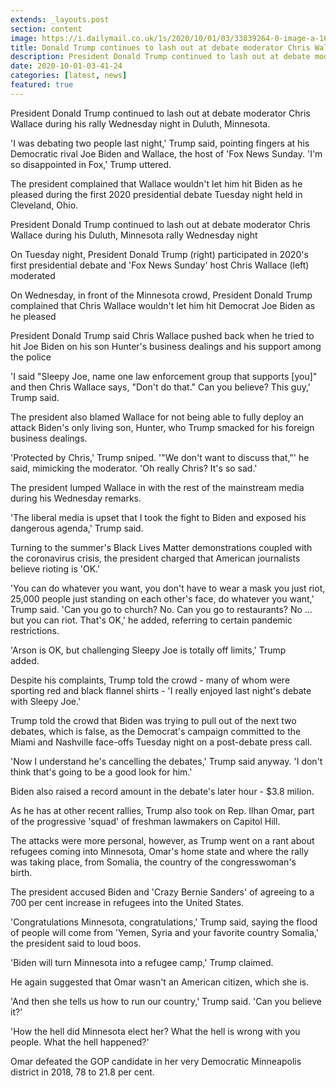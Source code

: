 ```yaml
---
extends: _layouts.post
section: content
image: https://i.dailymail.co.uk/1s/2020/10/01/03/33839264-0-image-a-16_1601518747418.jpg 
title: Donald Trump continues to lash out at debate moderator Chris Wallace 
description: President Donald Trump continued to lash out at debate moderator Chris Wallace during his rally Wednesday night in Duluth, Minnesota. 
date: 2020-10-01-03-41-24 
categories: [latest, news] 
featured: true 
--- 
```

President Donald Trump continued to lash out at debate moderator Chris Wallace during his rally Wednesday night in Duluth, Minnesota.  

'I was debating two people last night,' Trump said, pointing fingers at his Democratic rival Joe Biden and Wallace, the host of 'Fox News Sunday. 'I'm so disappointed in Fox,' Trump uttered. 

The president complained that Wallace wouldn't let him hit Biden as he pleased during the first 2020 presidential debate Tuesday night held in Cleveland, Ohio.

President Donald Trump continued to lash out at debate moderator Chris Wallace during his Duluth, Minnesota rally Wednesday night 

On Tuesday night, President Donald Trump (right) participated in 2020's first presidential debate and 'Fox News Sunday' host Chris Wallace (left) moderated 

On Wednesday, in front of the Minnesota crowd, President Donald Trump complained that Chris Wallace wouldn't let him hit Democrat Joe Biden as he pleased 

President Donald Trump said Chris Wallace pushed back when he tried to hit Joe Biden on his son Hunter's business dealings and his support among the police 

'I said "Sleepy Joe, name one law enforcement group that supports [you]" and then Chris Wallace says, "Don't do that." Can you believe? This guy,' Trump said. 

The president also blamed Wallace for not being able to fully deploy an attack Biden's only living son, Hunter, who Trump smacked for his foreign business dealings.

'Protected by Chris,' Trump sniped. '"We don't want to discuss that,"' he said, mimicking the moderator. 'Oh really Chris? It's so sad.' 

The president lumped Wallace in with the rest of the mainstream media during his Wednesday remarks. 

'The liberal media is upset that I took the fight to Biden and exposed his dangerous agenda,' Trump said.  

Turning to the summer's Black Lives Matter demonstrations coupled with the coronavirus crisis, the president charged that American journalists believe rioting is 'OK.'  

'You can do whatever you want, you don't have to wear a mask you just riot, 25,000 people just standing on each other's face, do whatever you want,' Trump said. 'Can you go to church? No. Can you go to restaurants? No ... but you can riot. That's OK,' he added, referring to certain pandemic restrictions. 

'Arson is OK, but challenging Sleepy Joe is totally off limits,' Trump added.         

Despite his complaints, Trump told the crowd - many of whom were sporting red and black flannel shirts - 'I really enjoyed last night's debate with Sleepy Joe.' 

Trump told the crowd that Biden was trying to pull out of the next two debates, which is false, as the Democrat's campaign committed to the Miami and Nashville face-offs Tuesday night on a post-debate press call. 

'Now I understand he's cancelling the debates,' Trump said anyway. 'I don't think that's going to be a good look for him.' 

Biden also raised a record amount in the debate's later hour - $3.8 milion. 

As he has at other recent rallies, Trump also took on Rep. Ilhan Omar, part of the progressive 'squad' of freshman lawmakers on Capitol Hill. 

The attacks were more personal, however, as Trump went on a rant about refugees coming into Minnesota, Omar's home state and where the rally was taking place, from Somalia, the country of the congresswoman's birth.   

The president accused Biden and 'Crazy Bernie Sanders' of agreeing to a 700 per cent increase in refugees into the United States. 

'Congratulations Minnesota, congratulations,' Trump said, saying the flood of people will come from 'Yemen, Syria and your favorite country Somalia,' the president said to loud boos. 

'Biden will turn Minnesota into a refugee camp,' Trump claimed. 

He again suggested that Omar wasn't an American citizen, which she is. 

'And then she tells us how to run our country,' Trump said. 'Can you believe it?' 

'How the hell did Minnesota elect her? What the hell is wrong with you people. What the hell happened?' 

Omar defeated the GOP candidate in her very Democratic Minneapolis district in 2018, 78 to 21.8 per cent.     

